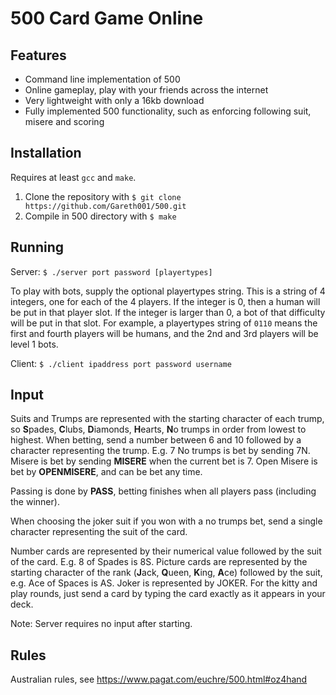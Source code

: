 500 Card Game Online
=======

## Features
* Command line implementation of 500
* Online gameplay, play with your friends across the internet
* Very lightweight with only a 16kb download
* Fully implemented 500 functionality, such as enforcing following suit, misere and scoring


## Installation
Requires at least `gcc` and `make`.
1. Clone the repository with `$ git clone https://github.com/Gareth001/500.git`
3. Compile in 500 directory with `$ make`

## Running
Server: `$ ./server port password [playertypes]`

To play with bots, supply the optional playertypes string. This is a string of 4 integers, one for each of the 4 players. If the integer is 0, then a human will be put in that player slot. If the integer is larger than 0, a bot of that difficulty will be put in that slot. For example, a playertypes string of `0110` means the first and fourth players will be humans, and the 2nd and 3rd players will be level 1 bots.

Client: `$ ./client ipaddress port password username`

## Input
Suits and Trumps are represented with the starting character of each trump, so **S**pades, **C**lubs, **D**iamonds, **H**earts, **N**o trumps in order from lowest to highest.
When betting, send a number between 6 and 10 followed by a character representing the trump. E.g. 7 No trumps is bet by sending 7N. Misere is bet by sending **MISERE** when the current bet is 7. Open Misere is bet by **OPENMISERE**, and can be bet any time.

Passing is done by **PASS**, betting finishes when all players pass (including the winner).

When choosing the joker suit if you won with a no trumps bet, send a single character representing the suit of the card.

Number cards are represented by their numerical value followed by the suit of the card. E.g. 8 of Spades is 8S.
Picture cards are represented by the starting character of the rank (**J**ack, **Q**ueen, **K**ing, **A**ce) followed by the suit, e.g. Ace of Spaces is AS.
Joker is represented by JOKER.
For the kitty and play rounds, just send a card by typing the card exactly as it appears in your deck.

Note: Server requires no input after starting.
## Rules
Australian rules, see https://www.pagat.com/euchre/500.html#oz4hand

